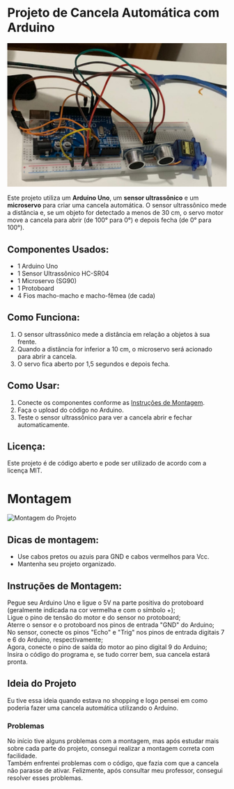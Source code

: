 # Projeto de Cancela Automática com Arduino
![Montagem do Projeto](imagem_2025-02-02_205054272.png)

Este projeto utiliza um **Arduino Uno**, um **sensor ultrassônico** e um **microservo** para criar uma cancela automática. O sensor ultrassônico mede a distância e, se um objeto for detectado a menos de 30 cm, o servo motor move a cancela para abrir (de 100° para 0°) e depois fecha (de 0° para 100°).

## Componentes Usados:
- 1 Arduino Uno
- 1 Sensor Ultrassônico HC-SR04
- 1 Microservo (SG90)
- 1 Protoboard
- 4 Fios macho-macho e macho-fêmea (de cada)

## Como Funciona:
1. O sensor ultrassônico mede a distância em relação a objetos à sua frente.
2. Quando a distância for inferior a 10 cm, o microservo será acionado para abrir a cancela.
3. O servo fica aberto por 1,5 segundos e depois fecha.

## Como Usar:
1. Conecte os componentes conforme as [Instruções de Montagem](#instru%C3%A7%C3%B5es-de-montagem).
2. Faça o upload do código no Arduino.
3. Teste o sensor ultrassônico para ver a cancela abrir e fechar automaticamente.

## Licença:
Este projeto é de código aberto e pode ser utilizado de acordo com a licença MIT.

# Montagem
![Montagem do Projeto](‎imagem_2025-02-02_202941771.png)

## Dicas de montagem:
- Use cabos pretos ou azuis para GND e cabos vermelhos para Vcc.
- Mantenha seu projeto organizado.

## Instruções de Montagem:
Pegue seu Arduino Uno e ligue o 5V na parte positiva do protoboard (geralmente indicada na cor vermelha e com o símbolo +);  
Ligue o pino de tensão do motor e do sensor no protoboard;  
Aterre o sensor e o protoboard nos pinos de entrada "GND" do Arduino;  
No sensor, conecte os pinos "Echo" e "Trig" nos pinos de entrada digitais 7 e 6 do Arduino, respectivamente;  
Agora, conecte o pino de saída do motor ao pino digital 9 do Arduino;  
Insira o código do programa e, se tudo correr bem, sua cancela estará pronta.

## Ideia do Projeto
Eu tive essa ideia quando estava no shopping e logo pensei em como poderia fazer uma cancela automática utilizando o Arduino.

### Problemas
No início tive alguns problemas com a montagem, mas após estudar mais sobre cada parte do projeto, consegui realizar a montagem correta com facilidade.  
Também enfrentei problemas com o código, que fazia com que a cancela não parasse de ativar. Felizmente, após consultar meu professor, consegui resolver esses problemas.
